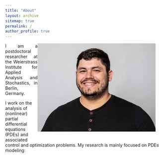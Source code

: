 ```yaml
---
title: "About"
layout: archive
sitemap: true
permalink: /
author_profile: true
---
```



<img src="/assets/photo_black.jpg" width="380px" alt="Marcelo Bongarti" align="right" style="display:block;margin-bottom:20px;margin-left:auto;margin-right:auto;padding-left: 0px;padding-right: 20px;" z-index="1" />
<p style="text-align: justify">
I am a postdoctoral researcher at the Weierstrass Institute for Applied Analysis and Stochastics, in Berlin, Germany.
</p>
I work on the analysis of (nonlinear) partial differential equations (PDEs) and associated control and optimization problems. My research is mainly focused on PDEs modeling: 
